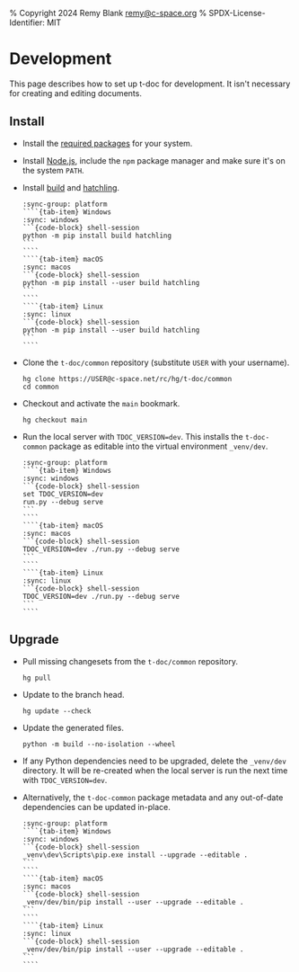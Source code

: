 % Copyright 2024 Remy Blank <remy@c-space.org>
% SPDX-License-Identifier: MIT

# Development

This page describes how to set up t-doc for development. It isn't necessary for
creating and editing documents.

## Install

- Install the [required packages](install.md#requirements) for your system.

- Install [Node.js](https://nodejs.org), include the `npm` package manager and
  make sure it's on the system `PATH`.

- Install [build](https://pypi.org/project/build/) and
  [hatchling](https://pypi.org/project/hatchling/).

  `````{tab-set}
  :sync-group: platform
  ````{tab-item} Windows
  :sync: windows
  ```{code-block} shell-session
  python -m pip install build hatchling
  ```
  ````
  ````{tab-item} macOS
  :sync: macos
  ```{code-block} shell-session
  python -m pip install --user build hatchling
  ```
  ````
  ````{tab-item} Linux
  :sync: linux
  ```{code-block} shell-session
  python -m pip install --user build hatchling
  ```
  ````
  `````

- Clone the `t-doc/common` repository (substitute `USER` with your username).

  ```{code-block} shell-session
  hg clone https://USER@c-space.net/rc/hg/t-doc/common
  cd common
  ```

- Checkout and activate the `main` bookmark.

  ```{code-block} shell-session
  hg checkout main
  ```

- Run the local server with `TDOC_VERSION=dev`. This installs the `t-doc-common`
  package as editable into the virtual environment `_venv/dev`.

  `````{tab-set}
  :sync-group: platform
  ````{tab-item} Windows
  :sync: windows
  ```{code-block} shell-session
  set TDOC_VERSION=dev
  run.py --debug serve
  ```
  ````
  ````{tab-item} macOS
  :sync: macos
  ```{code-block} shell-session
  TDOC_VERSION=dev ./run.py --debug serve
  ```
  ````
  ````{tab-item} Linux
  :sync: linux
  ```{code-block} shell-session
  TDOC_VERSION=dev ./run.py --debug serve
  ```
  ````
  `````

## Upgrade

- Pull missing changesets from the `t-doc/common` repository.

  ```{code-block} shell-session
  hg pull
  ```

- Update to the branch head.

  ```{code-block} shell-session
  hg update --check
  ```

- Update the generated files.

  ```{code-block} shell-session
  python -m build --no-isolation --wheel
  ```

- If any Python dependencies need to be upgraded, delete the `_venv/dev`
  directory. It will be re-created when the local server is run the next time
  with `TDOC_VERSION=dev`.

- Alternatively, the `t-doc-common` package metadata and any out-of-date
  dependencies can be updated in-place.

  `````{tab-set}
  :sync-group: platform
  ````{tab-item} Windows
  :sync: windows
  ```{code-block} shell-session
  _venv\dev\Scripts\pip.exe install --upgrade --editable .
  ```
  ````
  ````{tab-item} macOS
  :sync: macos
  ```{code-block} shell-session
  _venv/dev/bin/pip install --user --upgrade --editable .
  ```
  ````
  ````{tab-item} Linux
  :sync: linux
  ```{code-block} shell-session
  _venv/dev/bin/pip install --user --upgrade --editable .
  ```
  ````
  `````
